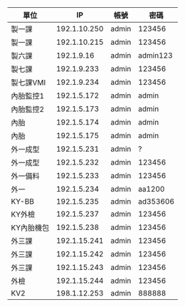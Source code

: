 | 單位       | IP           | 帳號  | 密碼     |
|------------|--------------|-------|----------|
| 製一課     | 192.1.10.250 | admin | 123456   |
| 製一課     | 192.1.10.215 | admin | 123456   |
| 製六課     | 192.1.9.16   | admin | admin123 |
| 製七課     | 192.1.9.233  | admin | 123456   |
| 製七課VMI  | 192.1.9.234  | admin | 123456   |
| 內胎監控1  | 192.1.5.172  | admin | admin    |
| 內胎監控2  | 192.1.5.173  | admin | admin    |
| 內胎       | 192.1.5.174  | admin | admin    |
| 內胎       | 192.1.5.175  | admin | admin    |
| 外一成型   | 192.1.5.231  | admin | ?        |
| 外一成型   | 192.1.5.232  | admin | 123456   |
| 外一備料   | 192.1.5.233  | admin | 123456   |
| 外一       | 192.1.5.234  | admin | aa1200   |
| KY-BB      | 192.1.5.235  | admin | ad353606 |
| KY外檢     | 192.1.5.237  | admin | 123456   |
| KY內胎機包 | 192.1.5.238  | admin | 123456   |
| 外三課     | 192.1.15.241 | admin | 123456   |
| 外三課     | 192.1.15.242 | admin | 123456   |
| 外三課     | 192.1.15.243 | admin | 123456   |
| 外檢       | 192.1.15.244 | admin | 123456   |
| KV2        | 198.1.12.253 | admin | 888888   |